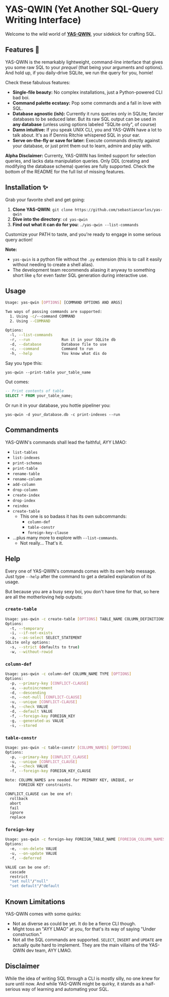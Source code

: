 # YAS-QWIN (Yet Another SQL-Query Writing Interface)

Welcome to the wild world of
**[YAS-QWIN](https://github.com/sebastiancarlos/yas-qwin)**, your
sidekick for crafting SQL.

## Features 🌈

YAS-QWIN is the remarkably lightweight, command-line interface that gives you
some raw SQL to your _prequel_ (that being your arguments and options). And hold
up, if you daily-drive SQLite, we run the query for you, homie!

Check these fabulous features:

- **Single-file beauty:** No complex installations, just a Python-powered CLI
  bad boi.
- **Command palette ecstasy:** Pop some commands and a fall in love with SQL.
- **Database agnostic (ish):** Currently it runs queries only in SQLite;
  fancier databases to be seduced later. But its raw SQL output can be used in
  **any database** (unless using options labeled "SQLite only", of course)
- **Damn intuitive:** If you speak UNIX CLI, you and YAS-QWIN have a lot to
  talk about. It's as if Dennis Ritchie whispered SQL in your ear.
- **Serve on-the-fly or save for later:** Execute commands directly against
  your database, or just print them out to learn, admire and play with.

**Alpha Disclaimer:** Currenty, YAS-QWIN has limited support for selection
queries, and lacks data manipulation queries. Only DDL (creating and modifying
the database schema) queries are fully supported. Check the bottom of the
README for the full list of missing features.

## Installation ✨

Grab your favorite shell and get going:

1. **Clone YAS-QWIN**: `git clone https://github.com/sebastiancarlos/yas-qwin`
2. **Dive into the directory**: `cd yas-qwin`
3. **Find out what it can do for you**: `./yas-qwin --list-commands`

Customize your PATH to taste, and you're ready to engage in some serious query action!

**Note:**
- `yas-qwin` is a python file without the `.py` extension (this is to call
  it easily without needing to create a shell alias).
- The development team recommends aliasing it anyway to something short like
  `q` for even faster SQL generation during interactive use.

## Usage

```bash
Usage: yas-qwin [OPTIONS] [COMMAND OPTIONS AND ARGS]

Two ways of passing commands are supported:
  1. Using -c/--command COMMAND
  2. Using --COMMAND

Options:
  -l, --list-commands
  -r, --run              Run it in your SQLite db
  -d, --database         Database file to use
  -c, --command          Command to run
  -h, --help             You know what dis do
```

Say you type this:

`yas-qwin --print-table your_table_name`

Out comes:

```sql
-- Print contents of table
SELECT * FROM your_table_name;
```

Or run it in your database, you hottie pipeliner you:

`yas-qwin -d your_database.db -c print-indexes --run`

## Commandments

YAS-QWIN's commands shall lead the faithful, AYY LMAO:

- `list-tables`
- `list-indexes`
- `print-schemas`
- `print-table`
- `rename-table`
- `rename-column`
- `add-column`
- `drop-column`
- `create-index`
- `drop-index`
- `reindex`
- `create-table`
  - This one is so badass it has its own subcommands:
    - `column-def`
    - `table-constr`
    - `foreign-key-clause`
- ...plus many more to explore with `--list-commands`.
  - Not really... That's it.

## Help

Every one of YAS-QWIN's commands comes with its own help message. Just type
`--help` after the command to get a detailed explanation of its usage.

But because you are a busy sexy boi, you don't have time for that, so here are
all the motherloving help outputs:

### `create-table`

```bash
Usage: yas-qwin -c create-table [OPTIONS] TABLE_NAME COLUMN_DEFINITIONS [TABLE_CONSTRAINTS]
Options:
  -t, --temporary
  -i, --if-not-exists
  -a, --as-select SELECT_STATEMENT
SQLite only options:
  -s, --strict (defaults to true)
  -w, --without-rowid
```

### `column-def`

```bash
Usage: yas-qwin -c column-def COLUMN_NAME TYPE [OPTIONS]
Options:
  -p, --primary-key [CONFLICT-CLAUSE]
  -a, --autoincrement
  -d, --descending
  -n, --not-null [CONFLICT-CLAUSE]
  -u, --unique [CONFLICT-CLAUSE]
  -k, --check VALUE
  -d, --default VALUE
  -f, --foreign-key FOREIGN_KEY
  -g, --generated-as VALUE
  -s, --stored
```

### `table-constr`

```bash
Usage: yas-qwin -c table-constr [COLUMN_NAMES] [OPTIONS]
Options:
  -p, --primary-key [CONFLICT_CLAUSE]
  -u, --unique [CONFLICT_CLAUSE]
  -k, --check VALUE
  -f, --foreign-key FOREIGN_KEY_CLAUSE

Note: COLUMN_NAMES are needed for PRIMARY KEY, UNIQUE, or
      FOREIGN KEY constraints.

CONFLICT_CLAUSE can be one of:
  rollback
  abort
  fail
  ignore
  replace
```

### `foreign-key`

```bash
Usage: yas-qwin -c foreign-key FOREIGN_TABLE_NAME [FOREIGN_COLUMN_NAMES]
Options:
  -e, --on-delete VALUE
  -u, --on-update VALUE
  -f, --deferred

VALUE can be one of:
  cascade
  restrict
  "set null"/"null"
  "set default"/"default
```

## Known Limitations

YAS-QWIN comes with some quirks:

- Not as diverse as could be yet. It do be a fierce CLI though.
- Might toss an "AYY LMAO" at you, for that's its way of saying "Under
  construction."
- Not all the SQL commands are supported. `SELECT`, `INSERT` and `UPDATE` are
  actually quite hard to implement. They are the main villains of the YAS-QWIN
  dev team, AYY LMAO.

## Disclaimer

While the idea of writing SQL through a CLI is mostly silly, no one knew for
sure until now. And while YAS-QWIN might be quirky, it stands as a half-serious
way of learning and automating your SQL.
